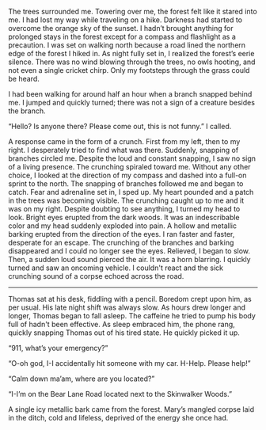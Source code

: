 The trees surrounded me. Towering over me, the forest felt like it stared into me. I had lost my way while traveling on a hike. Darkness had started to overcome the orange sky of the sunset. I hadn’t brought anything for prolonged stays in the forest except for a compass and flashlight as a precaution. I was set on walking north because a road lined the northern edge of the forest I hiked in. As night fully set in, I realized the forest’s eerie silence. There was no wind blowing through the trees, no owls hooting, and not even a single cricket chirp. Only my footsteps through the grass could be heard. 

I had been walking for around half an hour when a branch snapped behind me. I jumped and quickly turned; there was not a sign of a creature besides the branch.


“Hello? Is anyone there? Please come out, this is not funny.” I called.

 A response came in the form of a crunch. First from my left, then to my right. I desperately tried to find what was there. Suddenly, snapping of branches circled me. Despite the loud and constant snapping, I saw no sign of a living presence. The crunching spiraled toward me. Without any other choice, I looked at the direction of my compass and dashed into a full-on sprint to the north. The snapping of branches followed me and began to catch. Fear and adrenaline set in, I sped up. My heart pounded and a patch in the trees was becoming visible. The crunching caught up to me and it was on my right. Despite doubting to see anything, I turned my head to look. Bright eyes erupted from the dark woods. It was an indescribable color and my head suddenly exploded into pain. A hollow and metallic barking erupted from the direction of the eyes. I ran faster and faster, desperate for an escape. The crunching of the branches and barking disappeared and I could no longer see the eyes. Relieved, I began to slow. Then, a sudden loud sound pierced the air. It was a horn blarring. I quickly turned and saw an oncoming vehicle. I couldn't react and the sick crunching sound of a corpse echoed across the road.



* * * * *  

Thomas sat at his desk, fiddling with a pencil. Boredom crept upon him, as per usual. His late night shift was always slow. As hours drew longer and longer, Thomas began to fall asleep. The caffeine he tried to pump his body full of hadn't been effective. As sleep embraced him, the phone rang, quickly snapping Thomas out of his tired state. He quickly picked it up.

“911, what’s your emergency?”

“O-oh god, I-I accidentally hit someone with my car. H-Help. Please help!”

“Calm down ma’am, where are you located?”

“I-I’m on the Bear Lane Road located next to the Skinwalker Woods.”
  

A single icy metallic bark came from the forest. Mary’s mangled corpse laid in the ditch, cold and lifeless, deprived of the energy she once had.
